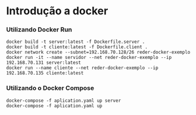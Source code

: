 # Introdução a docker

### Utilizando Docker Run

```
docker build -t server:latest -f Dockerfile.server .
docker build -t cliente:latest -f Dockerfile.client .
docker network create --subnet=192.168.70.128/26 reder-docker-exemplo
docker run -it --name servidor --net reder-docker-exemplo --ip 192.168.70.131 server:latest 
docker run --name cliente --net reder-docker-exemplo --ip 192.168.70.135 cliente:latest
```

### Utilizando o Docker Compose

```
docker-compose -f aplication.yaml up server
docker-compose -f aplication.yaml up
```